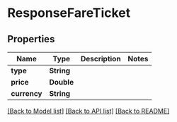 # ResponseFareTicket

## Properties
Name | Type | Description | Notes
------------ | ------------- | ------------- | -------------
**type** | **String** |  | 
**price** | **Double** |  | 
**currency** | **String** |  | 

[[Back to Model list]](../README.md#documentation-for-models) [[Back to API list]](../README.md#documentation-for-api-endpoints) [[Back to README]](../README.md)


